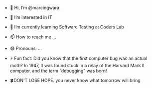 - 👋 Hi, I’m @marcingwara
- 👀 I’m interested in IT
- 🌱 I’m currently learning Software Testing at Coders Lab
- 📫 How to reach me ...
- 😄 Pronouns: ...
- ⚡ Fun fact: Did you know that the first computer bug was an actual moth? 
      In 1947, it was found stuck in a relay of the Harvard Mark II computer, 
      and the term “debugging” was born!

- 🍀DON'T LOSE HOPE.
you never know what tomorrow will bring